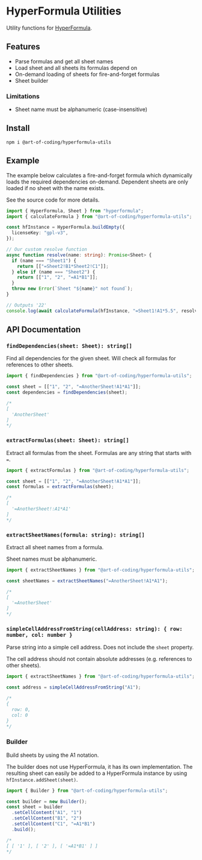 # HyperFormula Utilities

Utility functions for
[HyperFormula](https://handsontable.github.io/hyperformula/).

## Features

- Parse formulas and get all sheet names
- Load sheet and all sheets its formulas depend on
- On-demand loading of sheets for fire-and-forget formulas
- Sheet builder

### Limitations

- Sheet name must be alphanumeric (case-insensitive)

## Install

```
npm i @art-of-coding/hyperformula-utils
```

## Example

The example below calculates a fire-and-forget formula which dynamically loads
the required dependencies on-demand. Dependent sheets are only loaded if no
sheet with the name exists.

See the source code for more details.

```ts
import { HyperFormula, Sheet } from "hyperformula";
import { calculateFormula } from "@art-of-coding/hyperformula-utils";

const hfInstance = HyperFormula.buildEmpty({
  licenseKey: "gpl-v3",
});

// Our custom resolve function
async function resolve(name: string): Promise<Sheet> {
  if (name === "Sheet1") {
    return [["=Sheet2!B1*Sheet2!C1"]];
  } else if (name === "Sheet2") {
    return [["1", "2", "=A1*B1"]];
  }
  throw new Error(`Sheet "${name}" not found`);
}

// Outputs '22'
console.log(await calculateFormula(hfInstance, "=Sheet1!A1*5.5", resolve));
```

## API Documentation

### `findDependencies(sheet: Sheet): string[]`

Find all dependencies for the given sheet. Will check all formulas for
references to other sheets.

```ts
import { findDependencies } from "@art-of-coding/hyperformula-utils";

const sheet = [["1", "2", "=AnotherSheet!A1*A1"]];
const dependencies = findDependencies(sheet);

/*
[
  'AnotherSheet'
]
*/
```

### `extractFormulas(sheet: Sheet): string[]`

Extract all formulas from the sheet. Formulas are any string that starts with
`=`.

```ts
import { extractFormulas } from "@art-of-coding/hyperformula-utils";

const sheet = [["1", "2", "=AnotherSheet!A1*A1"]];
const formulas = extractFormulas(sheet);

/*
[
  '=AnotherSheet!:A1*A1'
]
*/
```

### `extractSheetNames(formula: string): string[]`

Extract all sheet names from a formula.

Sheet names must be alphanumeric.

```ts
import { extractSheetNames } from "@art-of-coding/hyperformula-utils";

const sheetNames = extractSheetNames("=AnotherSheet!A1*A1");

/*
[
  '=AnotherSheet'
]
*/
```

### `simpleCellAddressFromString(cellAddress: string): { row: number, col: number }`

Parse string into a simple cell address. Does not include the `sheet` property.

The cell address should not contain absolute addresses (e.g. references to other
sheets).

```ts
import { extractSheetNames } from "@art-of-coding/hyperformula-utils";

const address = simpleCellAddressFromString("A1");

/*
{
  row: 0,
  col: 0
}
*/
```

### Builder

Build sheets by using the A1 notation.

The builder does not use HyperFormula, it has its own implementation. The
resulting sheet can easily be added to a HyperFormula instance by using
`hfInstance.addSheet(sheet)`.

```ts
import { Builder } from "@art-of-coding/hyperformula-utils";

const builder = new Builder();
const sheet = builder
  .setCellContent("A1", "1")
  .setCellContent("B1", "2")
  .setCellContent("C1", "=A1*B1")
  .build();

/*
[ [ '1' ], [ '2' ], [ '=A1*B1' ] ]
*/
```
